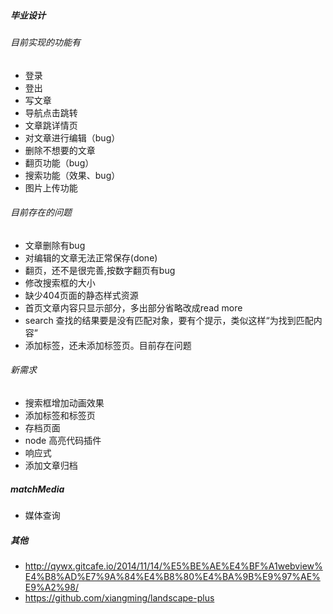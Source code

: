 ##### 毕业设计 #####
###### 目前实现的功能有 ######
- 登录
- 登出
- 写文章
- 导航点击跳转
- 文章跳详情页
- 对文章进行编辑（bug）
- 删除不想要的文章
- 翻页功能（bug）
- 搜索功能（效果、bug）
- 图片上传功能

###### 目前存在的问题 ######
- 文章删除有bug
- 对编辑的文章无法正常保存(done)
- 翻页，还不是很完善,按数字翻页有bug
- 修改搜索框的大小
- 缺少404页面的静态样式资源
- 首页文章内容只显示部分，多出部分省略改成read more
- search 查找的结果要是没有匹配对象，要有个提示，类似这样“为找到匹配内容”
- 添加标签，还未添加标签页。目前存在问题

###### 新需求 ######
- 搜索框增加动画效果
- 添加标签和标签页
- 存档页面
- node 高亮代码插件
- 响应式
- 添加文章归档

##### matchMedia #####
- 媒体查询

##### 其他 #####
- http://qywx.gitcafe.io/2014/11/14/%E5%BE%AE%E4%BF%A1webview%E4%B8%AD%E7%9A%84%E4%B8%80%E4%BA%9B%E9%97%AE%E9%A2%98/
- https://github.com/xiangming/landscape-plus